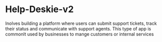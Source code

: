 # Help-Deskie-v2
Inolves building a platform where users can submit support tickets, track their status and communicate with support agents. This type of app is commonlt used by businesses to mange customers or internal services 
